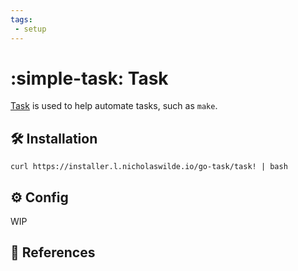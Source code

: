 ```yaml
---
tags:
 - setup
---
```

# :simple-task: Task

[Task][1] is used to help automate tasks, such as `make`.

## :hammer_and_wrench: Installation

```shell
curl https://installer.l.nicholaswilde.io/go-task/task! | bash
```

## :gear: Config

WIP

## :link: References

[1]: <https://taskfile.dev/>
